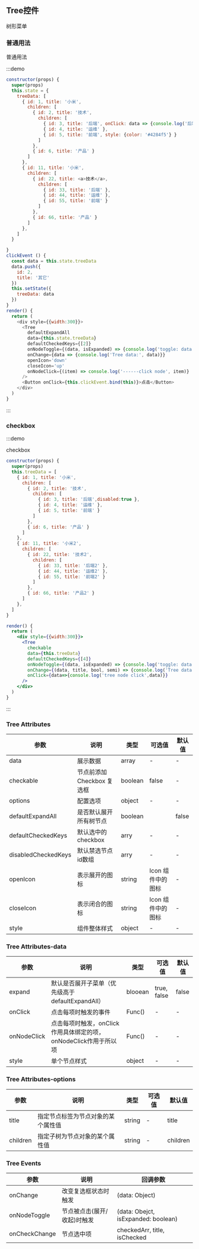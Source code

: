 ## Tree控件

树形菜单


### 普通用法

普通用法

:::demo

```js
constructor(props) {
  super(props)
  this.state = {
    treeData: [
      { id: 1, title: '小米',
        children: [
          { id: 2, title: '技术',
            children: [
              { id: 3, title: '后端', onClick: data => {console.log('后端：', data)} }, 
              { id: 4, title: '运维' },
              { id: 5, title: '前端', style: {color: '#4284f5'} }
            ]
          },
          { id: 6, title: '产品' }
        ]
      },
      { id: 11, title: '小米',
        children: [
          { id: 22, title: <a>技术</a>,
            children: [
              { id: 33, title: '后端' }, 
              { id: 44, title: '运维' },
              { id: 55, title: '前端' }
            ]
          },
          { id: 66, title: '产品' }
        ]
      },
    ]
  }

}
clickEvent () {
  const data = this.state.treeData
  data.push({
    id: 2,
    title: '其它'
  })
  this.setState({
    treeData: data
  })
}
render() {
  return (
    <div style={{width:300}}>
      <Tree
        defaultExpandAll
        data={this.state.treeData}
        defaultCheckedKeys={[2]}
        onNodeToggle={(data, isExpanded) => {console.log('toggle: data isExpanded', data, isExpanded)}}
        onChange={data => {console.log('Tree data:', data)}}
        openIcon='down'
        closeIcon='up'
        onNodeClick={(item) => console.log('------click node', item)}
      />
      <Button onClick={this.clickEvent.bind(this)}>点击</Button>
    </div>
  )
}
```
:::


### checkbox

:::demo

checkbox

```jsx
constructor(props) {
  super(props)
  this.treeData = [
    { id: 1, title: '小米',
      children: [
        { id: 2, title: '技术',
          children: [
            { id: 3, title: '后端',disabled:true }, 
            { id: 4, title: '运维' },
            { id: 5, title: '前端' }
          ]
        },
        { id: 6, title: '产品' }
      ]
    },
    { id: 11, title: '小米2',
      children: [
        { id: 22, title: '技术2',
          children: [
            { id: 33, title: '后端2' }, 
            { id: 44, title: '运维2' },
            { id: 55, title: '前端2' }
          ]
        },
        { id: 66, title: '产品2' }
      ]
    },
  ]
}

render() {
  return (
    <div style={{width:300}}>
      <Tree
        checkable
        data={this.treeData}
        defaultCheckedKeys={[4]}
        onNodeToggle={(data, isExpanded) => {console.log('toggle: data isExpanded', data, isExpanded)}}
        onChange={(data, title, bool, semi) => {console.log('Tree data:', data, title, bool ,semi)}}
        onClick={data=>{console.log('tree node click',data)}}
      />
    </div>
  )
}
```
:::


### Tree Attributes

| 参数 | 说明 | 类型 | 可选值 | 默认值 |
| ------- | ------- | ------- | ------- | ------- |
| data | 展示数据 | array | - | - |
| checkable | 节点前添加 Checkbox 复选框 | boolean | false | - |
| options | 配置选项 | object | - | - |
| defaultExpandAll | 是否默认展开所有树节点 | boolean |  | false |
| defaultCheckedKeys | 默认选中的checkbox | arry | - | - |
| disabledCheckedKeys | 默认禁选节点id数组 | arry | - | - |
| openIcon | 表示展开的图标 | string | Icon 组件中的图标 | - |
| closeIcon | 表示闭合的图标 | string | Icon 组件中的图标 | - |
| style | 组件整体样式 | object | - | - |

### Tree Attributes-data

| 参数 | 说明 | 类型 | 可选值 | 默认值 |
| ------- | ------- | ------- | ------- | ------- |
| expand | 默认是否展开子菜单（优先级高于defaultExpandAll） | blooean | true, false | false |
| onClick | 点击每项时触发的事件 | Func() | - | - |
| onNodeClick | 点击每项时触发，onClick作用具体绑定的项，onNodeClick作用于所以项 | Func() | - | - |
| style | 单个节点样式 | object | - | - |

### Tree Attributes-options

| 参数 | 说明 | 类型 | 可选值 | 默认值 |
| ----------| ------- | ------- | ------- | ------- |
| title | 指定节点标签为节点对象的某个属性值 | string | - | title |
| children | 指定子树为节点对象的某个属性值 | string | - | children |

### Tree Events

| 参数 | 说明 | 回调参数 |
| -------- | ----- | ---- |
| onChange | 改变复选框状态时触发 | (data: Object) |
| onNodeToggle | 节点被点击(展开/收起)时触发 | (data: Obejct, isExpanded: boolean) |
| onCheckChange | 节点选中项 | checkedArr, title, isChecked |


